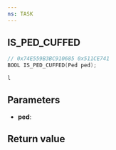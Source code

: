 ```yaml
---
ns: TASK
---
```

## IS_PED_CUFFED

```c
// 0x74E559B3BC910685 0x511CE741
BOOL IS_PED_CUFFED(Ped ped);
```

```
l  
```

## Parameters
* **ped**: 

## Return value
